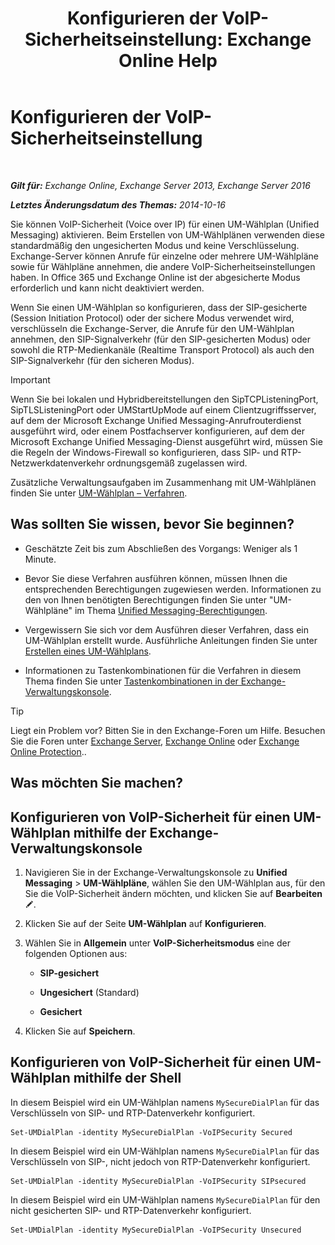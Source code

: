 ﻿---
title: 'Konfigurieren der VoIP-Sicherheitseinstellung: Exchange Online Help'
TOCTitle: Konfigurieren der VoIP-Sicherheitseinstellung
ms:assetid: b5335654-c766-4f3f-883c-f31263e1d9c1
ms:mtpsurl: https://technet.microsoft.com/de-de/library/Bb201721(v=EXCHG.150)
ms:contentKeyID: 50476499
ms.date: 05/23/2018
mtps_version: v=EXCHG.150
ms.translationtype: MT
---

# Konfigurieren der VoIP-Sicherheitseinstellung

 

_**Gilt für:** Exchange Online, Exchange Server 2013, Exchange Server 2016_

_**Letztes Änderungsdatum des Themas:** 2014-10-16_

Sie können VoIP-Sicherheit (Voice over IP) für einen UM-Wählplan (Unified Messaging) aktivieren. Beim Erstellen von UM-Wählplänen verwenden diese standardmäßig den ungesicherten Modus und keine Verschlüsselung. Exchange-Server können Anrufe für einzelne oder mehrere UM-Wählpläne sowie für Wählpläne annehmen, die andere VoIP-Sicherheitseinstellungen haben. In Office 365 und Exchange Online ist der abgesicherte Modus erforderlich und kann nicht deaktiviert werden.

Wenn Sie einen UM-Wählplan so konfigurieren, dass der SIP-gesicherte (Session Initiation Protocol) oder der sichere Modus verwendet wird, verschlüsseln die Exchange-Server, die Anrufe für den UM-Wählplan annehmen, den SIP-Signalverkehr (für den SIP-gesicherten Modus) oder sowohl die RTP-Medienkanäle (Realtime Transport Protocol) als auch den SIP-Signalverkehr (für den sicheren Modus).


> [!IMPORTANT]
> Wenn Sie bei lokalen und Hybridbereitstellungen den SipTCPListeningPort, SipTLSListeningPort oder UMStartUpMode auf einem Clientzugriffsserver, auf dem der Microsoft Exchange Unified Messaging-Anrufrouterdienst ausgeführt wird, oder einem Postfachserver konfigurieren, auf dem der Microsoft Exchange Unified Messaging-Dienst ausgeführt wird, müssen Sie die Regeln der Windows-Firewall so konfigurieren, dass SIP- und RTP-Netzwerkdatenverkehr ordnungsgemäß zugelassen wird.



Zusätzliche Verwaltungsaufgaben im Zusammenhang mit UM-Wählplänen finden Sie unter [UM-Wählplan – Verfahren](um-dial-plan-procedures-exchange-2013-help.md).

## Was sollten Sie wissen, bevor Sie beginnen?

  - Geschätzte Zeit bis zum Abschließen des Vorgangs: Weniger als 1 Minute.

  - Bevor Sie diese Verfahren ausführen können, müssen Ihnen die entsprechenden Berechtigungen zugewiesen werden. Informationen zu den von Ihnen benötigten Berechtigungen finden Sie unter "UM-Wählpläne" im Thema [Unified Messaging-Berechtigungen](unified-messaging-permissions-exchange-2013-help.md).

  - Vergewissern Sie sich vor dem Ausführen dieser Verfahren, dass ein UM-Wählplan erstellt wurde. Ausführliche Anleitungen finden Sie unter [Erstellen eines UM-Wählplans](create-a-um-dial-plan-exchange-2013-help.md).

  - Informationen zu Tastenkombinationen für die Verfahren in diesem Thema finden Sie unter [Tastenkombinationen in der Exchange-Verwaltungskonsole](keyboard-shortcuts-in-the-exchange-admin-center-exchange-online-protection-help.md).


> [!TIP]
> Liegt ein Problem vor? Bitten Sie in den Exchange-Foren um Hilfe. Besuchen Sie die Foren unter <A href="https://go.microsoft.com/fwlink/p/?linkid=60612">Exchange Server</A>, <A href="https://go.microsoft.com/fwlink/p/?linkid=267542">Exchange Online</A> oder <A href="https://go.microsoft.com/fwlink/p/?linkid=285351">Exchange Online Protection</A>..



## Was möchten Sie machen?

## Konfigurieren von VoIP-Sicherheit für einen UM-Wählplan mithilfe der Exchange-Verwaltungskonsole

1.  Navigieren Sie in der Exchange-Verwaltungskonsole zu **Unified Messaging** \> **UM-Wählpläne**, wählen Sie den UM-Wählplan aus, für den Sie die VoIP-Sicherheit ändern möchten, und klicken Sie auf **Bearbeiten**![Bearbeitungssymbol](images/Bb124582.6f53ccb2-1f13-4c02-bea0-30690e6ea71d(EXCHG.150).gif "Bearbeitungssymbol").

2.  Klicken Sie auf der Seite **UM-Wählplan** auf **Konfigurieren**.

3.  Wählen Sie in **Allgemein** unter **VoIP-Sicherheitsmodus** eine der folgenden Optionen aus:
    
      - **SIP-gesichert**
    
      - **Ungesichert** (Standard)
    
      - **Gesichert**

4.  Klicken Sie auf **Speichern**.

## Konfigurieren von VoIP-Sicherheit für einen UM-Wählplan mithilfe der Shell

In diesem Beispiel wird ein UM-Wählplan namens `MySecureDialPlan` für das Verschlüsseln von SIP- und RTP-Datenverkehr konfiguriert.

    Set-UMDialPlan -identity MySecureDialPlan -VoIPSecurity Secured

In diesem Beispiel wird ein UM-Wählplan namens `MySecureDialPlan` für das Verschlüsseln von SIP-, nicht jedoch von RTP-Datenverkehr konfiguriert.

    Set-UMDialPlan -identity MySecureDialPlan -VoIPSecurity SIPsecured

In diesem Beispiel wird ein UM-Wählplan namens `MySecureDialPlan` für den nicht gesicherten SIP- und RTP-Datenverkehr konfiguriert.

    Set-UMDialPlan -identity MySecureDialPlan -VoIPSecurity Unsecured

